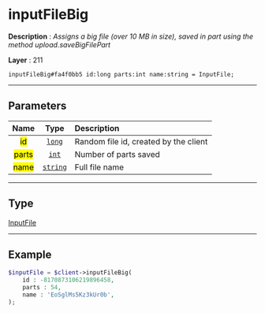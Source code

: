 # inputFileBig

**Description** : *Assigns a big file (over 10 MB in size), saved in part using the method upload.saveBigFilePart*

**Layer** : 211

```tl
inputFileBig#fa4f0bb5 id:long parts:int name:string = InputFile;
```

---

## Parameters

| Name | Type | Description |
| :---: | :---: | :--- |
| <mark>id</mark> | [`long`](type/long) | Random file id, created by the client |
| <mark>parts</mark> | [`int`](type/int) | Number of parts saved |
| <mark>name</mark> | [`string`](type/string) | Full file name |

---

## Type

[InputFile](type/InputFile)

---

## Example

```php
$inputFile = $client->inputFileBig(
	id : -8170873106219896458,
	parts : 54,
	name : 'EoSglMs5Kz3kUr0b',
);
```